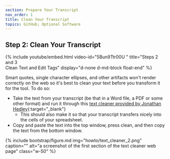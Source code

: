 ```yaml
---
section: Prepare Your Transcript
nav_order: 1
title: Clean Your Transcript
topics: GitHub; Optional Software
---
```


## Step 2: Clean Your Transcript 

{% include youtube/embed.html  video-id="5Bun9Ttr00U " title="Steps 2 and 3 <br> Clean Text and Edit Tags" display="d-none d-md-block float-end" %}

Smart quotes, single character ellipses, and other artifacts won't render correctly on the web so it's best to clean your text before you transform it for the tool. To do so: 

- Take the text from your transcript (be that in a Word file, a PDF or some other format) and run it through this [text cleaner provided by Jonathan Hedley](https://jhy.io/tools/convert-word-to-plain-text){:target="_blank"}
    - This should also make it so that your transcript transfers nicely into the cells of your spreadsheet.   
- Copy and paste the text into the top window, press clean, and then copy the text from the bottom window. 

{% include bootstrap/figure.md img="howto/text_cleaner_2.png" caption="" alt="a screenshot of the first section of the text cleaner web page" class="w-50" %}

